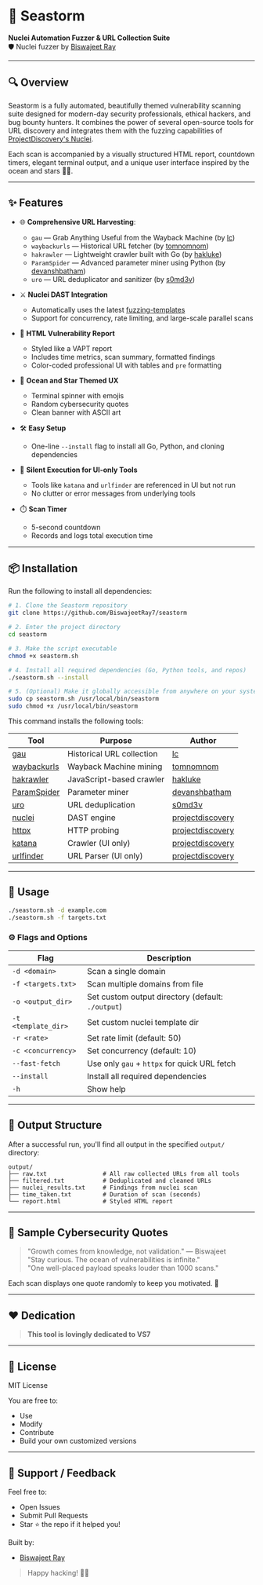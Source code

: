 # 🌊 Seastorm

**Nuclei Automation Fuzzer & URL Collection Suite**  
🛡️ Nuclei fuzzer by [Biswajeet Ray](https://github.com/BiswajeetRay7)

---

## 🔍 Overview

Seastorm is a fully automated, beautifully themed vulnerability scanning suite designed for modern-day security professionals, ethical hackers, and bug bounty hunters. It combines the power of several open-source tools for URL discovery and integrates them with the fuzzing capabilities of [ProjectDiscovery's Nuclei](https://github.com/projectdiscovery/nuclei). 

Each scan is accompanied by a visually structured HTML report, countdown timers, elegant terminal output, and a unique user interface inspired by the ocean and stars 🌊✨.

---

## ✨ Features

- 🌐 **Comprehensive URL Harvesting**:
  - `gau` — Grab Anything Useful from the Wayback Machine (by [lc](https://github.com/lc))
  - `waybackurls` — Historical URL fetcher (by [tomnomnom](https://github.com/tomnomnom))
  - `hakrawler` — Lightweight crawler built with Go (by [hakluke](https://github.com/hakluke))
  - `ParamSpider` — Advanced parameter miner using Python (by [devanshbatham](https://github.com/devanshbatham))
  - `uro` — URL deduplicator and sanitizer (by [s0md3v](https://github.com/s0md3v))

- ⚔️ **Nuclei DAST Integration**
  - Automatically uses the latest [fuzzing-templates](https://github.com/projectdiscovery/fuzzing-templates)
  - Support for concurrency, rate limiting, and large-scale parallel scans

- 📑 **HTML Vulnerability Report**
  - Styled like a VAPT report
  - Includes time metrics, scan summary, formatted findings
  - Color-coded professional UI with tables and `pre` formatting

- 💫 **Ocean and Star Themed UX**
  - Terminal spinner with emojis
  - Random cybersecurity quotes
  - Clean banner with ASCII art

- 🛠️ **Easy Setup**
  - One-line `--install` flag to install all Go, Python, and cloning dependencies

- 🧘 **Silent Execution for UI-only Tools**
  - Tools like `katana` and `urlfinder` are referenced in UI but not run
  - No clutter or error messages from underlying tools

- ⏱️ **Scan Timer**
  - 5-second countdown
  - Records and logs total execution time

---

## 📦 Installation

Run the following to install all dependencies:

```bash
# 1. Clone the Seastorm repository
git clone https://github.com/BiswajeetRay7/seastorm

# 2. Enter the project directory
cd seastorm

# 3. Make the script executable
chmod +x seastorm.sh

# 4. Install all required dependencies (Go, Python tools, and repos)
./seastorm.sh --install

# 5. (Optional) Make it globally accessible from anywhere on your system
sudo cp seastorm.sh /usr/local/bin/seastorm
sudo chmod +x /usr/local/bin/seastorm
```

This command installs the following tools:

| Tool | Purpose | Author |
|------|---------|--------|
| [gau](https://github.com/lc/gau) | Historical URL collection | [lc](https://github.com/lc) |
| [waybackurls](https://github.com/tomnomnom/waybackurls) | Wayback Machine mining | [tomnomnom](https://github.com/tomnomnom) |
| [hakrawler](https://github.com/hakluke/hakrawler) | JavaScript-based crawler | [hakluke](https://github.com/hakluke) |
| [ParamSpider](https://github.com/devanshbatham/paramspider) | Parameter miner | [devanshbatham](https://github.com/devanshbatham) |
| [uro](https://github.com/s0md3v/uro) | URL deduplication | [s0md3v](https://github.com/s0md3v) |
| [nuclei](https://github.com/projectdiscovery/nuclei) | DAST engine | [projectdiscovery](https://github.com/projectdiscovery) |
| [httpx](https://github.com/projectdiscovery/httpx) | HTTP probing | [projectdiscovery](https://github.com/projectdiscovery) |
| [katana](https://github.com/projectdiscovery/katana) | Crawler (UI only) | [projectdiscovery](https://github.com/projectdiscovery) |
| [urlfinder](https://github.com/projectdiscovery/urlfinder) | URL Parser (UI only) | [projectdiscovery](https://github.com/projectdiscovery) |

---

## 🚀 Usage

```bash
./seastorm.sh -d example.com
./seastorm.sh -f targets.txt
```

### ⚙️ Flags and Options

| Flag | Description |
|------|-------------|
| `-d <domain>` | Scan a single domain |
| `-f <targets.txt>` | Scan multiple domains from file |
| `-o <output_dir>` | Set custom output directory (default: `./output`) |
| `-t <template_dir>` | Set custom nuclei template dir |
| `-r <rate>` | Set rate limit (default: 50) |
| `-c <concurrency>` | Set concurrency (default: 10) |
| `--fast-fetch` | Use only `gau` + `httpx` for quick URL fetch |
| `--install` | Install all required dependencies |
| `-h` | Show help |

---

## 📁 Output Structure

After a successful run, you'll find all output in the specified `output/` directory:

```
output/
├── raw.txt                # All raw collected URLs from all tools
├── filtered.txt           # Deduplicated and cleaned URLs
├── nuclei_results.txt     # Findings from nuclei scan
├── time_taken.txt         # Duration of scan (seconds)
└── report.html            # Styled HTML report
```
---

## 🧠 Sample Cybersecurity Quotes

> "Growth comes from knowledge, not validation." — Biswajeet  
> "Stay curious. The ocean of vulnerabilities is infinite."  
> "One well-placed payload speaks louder than 1000 scans."

Each scan displays one quote randomly to keep you motivated. 🧘

---

## ❤️ Dedication

> **This tool is lovingly dedicated to VS7**

---

## 📜 License

MIT License

You are free to:
- Use
- Modify
- Contribute
- Build your own customized versions 

---

## 🙋 Support / Feedback

Feel free to:
- Open Issues
- Submit Pull Requests
- Star ⭐ the repo if it helped you!

Built by:
- [Biswajeet Ray](https://github.com/BiswajeetRay7)

> Happy hacking! 🌊💫
